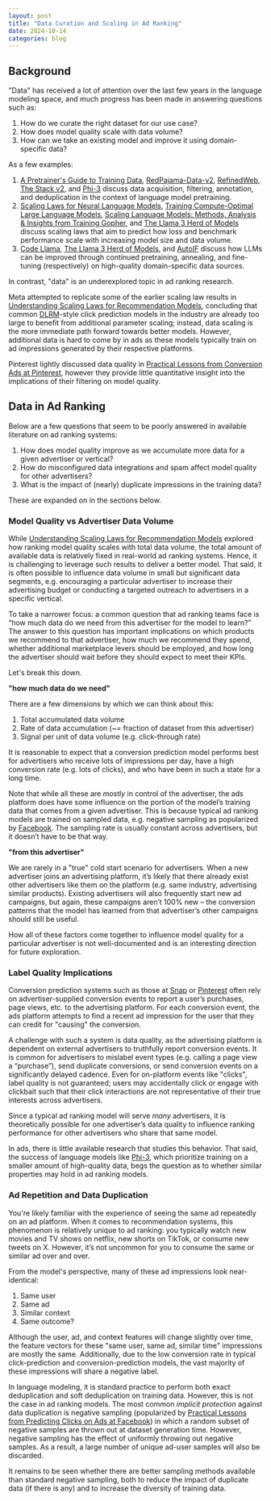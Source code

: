 ```yaml
---
layout: post
title: "Data Curation and Scaling in Ad Ranking"
date: 2024-10-14
categories: blog
---
```


## Background

"Data" has received a lot of attention over the last few years in the language modeling space, and much progress has been made in answering questions such as:
1. How do we curate the right dataset for our use case?
2. How does model quality scale with data volume?
3. How can we take an existing model and improve it using domain-specific data?

As a few examples:
1. [​​A Pretrainer's Guide to Training Data](https://arxiv.org/abs/2305.13169), [RedPajama-Data-v2](https://www.together.ai/blog/redpajama-data-v2), [RefinedWeb](https://arxiv.org/pdf/2306.01116), [The Stack v2](https://arxiv.org/pdf/2402.19173), and [Phi-3](https://arxiv.org/abs/2404.14219) discuss data acquisition, filtering, annotation, and deduplication in the context of language model pretraining.
2. [Scaling Laws for Neural Language Models](https://arxiv.org/abs/2001.08361), [Training Compute-Optimal Large Language Models](https://arxiv.org/abs/2203.15556), [Scaling Language Models: Methods, Analysis & Insights from Training Gopher](https://arxiv.org/abs/2112.11446), and [The Llama 3 Herd of Models](https://arxiv.org/abs/2407.21783) discuss scaling laws that aim to predict how loss and benchmark performance scale with increasing model size and data volume.
3. [Code Llama](https://arxiv.org/abs/2308.12950), [The Llama 3 Herd of Models](https://arxiv.org/abs/2407.21783), and [AutoIF](https://arxiv.org/abs/2406.13542) discuss how LLMs can be improved through continued pretraining, annealing, and fine-tuning (respectively) on high-quality domain-specific data sources.

In contrast, "data" is an underexplored topic in ad ranking research.

Meta attempted to replicate some of the earlier scaling law results in [Understanding Scaling Laws for Recommendation Models](https://arxiv.org/abs/2208.08489), concluding that common [DLRM](https://ai.meta.com/blog/dlrm-an-advanced-open-source-deep-learning-recommendation-model/)-style click prediction models in the industry are already too large to benefit from additional parameter scaling; instead, data scaling is the more immediate path forward towards better models. However, additional data is hard to come by in ads as these models typically train on ad impressions generated by their respective platforms.

Pinterest lightly discussed data quality in [Practical Lessons from Conversion Ads at Pinterest](https://aiconference.com/wp-content/uploads/2023/10/Aayush-Mudgal-Practical-Lessons-from-Conversion-Modeling-on-Pinterest-Ads_-AI-Conference_Aayush.pptx-1.pdf), however they provide little quantitative insight into the implications of their filtering on model quality.

## Data in Ad Ranking

Below are a few questions that seem to be poorly answered in available literature on ad ranking systems:
1. How does model quality improve as we accumulate more data for a given advertiser or vertical?
2. How do misconfigured data integrations and spam affect model quality for other advertisers?
3. What is the impact of (nearly) duplicate impressions in the training data?

These are expanded on in the sections below.

### Model Quality vs Advertiser Data Volume

While [Understanding Scaling Laws for Recommendation Models](https://arxiv.org/abs/2208.08489) explored how ranking model quality scales with total data volume, the total amount of available data is relatively fixed in real-world ad ranking systems. Hence, it is challenging to leverage such results to deliver a better model. That said, it is often possible to influence data volume in small but significant data segments, e.g. encouraging a particular advertiser to increase their advertising budget or conducting a targeted outreach to advertisers in a specific vertical.

To take a narrower focus: a common question that ad ranking teams face is “how much data do we need from this advertiser for the model to learn?” The answer to this question has important implications on which products we recommend to that advertiser, how much we recommend they spend, whether additional marketplace levers should be employed, and how long the advertiser should wait before they should expect to meet their KPIs.

Let's break this down.

**"how much data do we need"**

There are a few dimensions by which we can think about this:
1. Total accumulated data volume
2. Rate of data accumulation (~= fraction of dataset from this advertiser)
3. Signal per unit of data volume (e.g. click-through rate)

It is reasonable to expect that a conversion prediction model performs best for advertisers who receive lots of impressions per day, have a high conversion rate (e.g. lots of clicks), and who have been in such a state for a long time.

Note that while all these are _mostly_ in control of the advertiser, the ads platform does have some influence on the portion of the model’s training data that comes from a given advertiser. This is because typical ad ranking models are trained on sampled data, e.g. negative sampling as popularized by [Facebook](https://scontent-sjc3-1.xx.fbcdn.net/v/t39.8562-6/240842589_204052295113548_74168590424110542_n.pdf?_nc_cat=109&ccb=1-7&_nc_sid=e280be&_nc_ohc=erGPWmR0umkQ7kNvgEQOmTm&_nc_ht=scontent-sjc3-1.xx&_nc_gid=Aq-X5xEY5iIqUaDZ0-z7tnk&oh=00_AYBdVvt98FbeJPhI8dJxkf2H63Y4Dim77HBQ4eKHt5xGHA&oe=67134E8A). The sampling rate is usually constant across advertisers, but it doesn’t have to be that way.

**"from this advertiser"**

We are rarely in a "true" cold start scenario for advertisers. When a new advertiser joins an advertising platform, it’s likely that there already exist other advertisers like them on the platform (e.g. same industry, advertising similar products). Existing advertisers will also frequently start new ad campaigns, but again, these campaigns aren’t 100% new – the conversion patterns that the model has learned from that advertiser’s other campaigns should still be useful.

How all of these factors come together to influence model quality for a particular advertiser is not well-documented and is an interesting direction for future exploration.

### Label Quality Implications

Conversion prediction systems such as those at [Snap](https://eng.snap.com/machine-learning-snap-ad-ranking?lang=en-US) or [Pinterest](https://aiconference.com/wp-content/uploads/2023/10/Aayush-Mudgal-Practical-Lessons-from-Conversion-Modeling-on-Pinterest-Ads_-AI-Conference_Aayush.pptx-1.pdf) often rely on advertiser-supplied conversion events to report a user’s purchases, page views, etc. to the advertising platform. For each conversion event, the ads platform attempts to find a recent ad impression for the user that they can credit for "causing" the conversion.

A challenge with such a system is data quality, as the advertising platform is dependent on external advertisers to truthfully report conversion events. It is common for advertisers to mislabel event types (e.g. calling a page view a “purchase”), send duplicate conversions, or send conversion events on a significantly delayed cadence. Even for on-platform events like "clicks", label quality is not guaranteed; users may accidentally click or engage with clickbait such that their click interactions are not representative of their true interests across advertisers.

Since a typical ad ranking model will serve _many_ advertisers, it is theoretically possible for one advertiser’s data quality to influence ranking performance for other advertisers who share that same model.

In ads, there is little available research that studies this behavior. That said, the success of language models like [Phi-3](https://arxiv.org/abs/2404.14219), which prioritize training on a smaller amount of high-quality data, begs the question as to whether similar properties may hold in ad ranking models.

### Ad Repetition and Data Duplication

You're likely familiar with the experience of seeing the same ad repeatedly on an ad platform. When it comes to recommendation systems, this phenomenon is relatively unique to ad ranking: you typically watch new movies and TV shows on netflix, new shorts on TikTok, or consume new tweets on X. However, it’s not uncommon for you to consume the same or similar ad over and over.

From the model's perspective, many of these ad impressions look near-identical:
1. Same user
2. Same ad
3. Similar context
4. Same outcome?

Although the user, ad, and context features will change slightly over time, the feature vectors for these "same user, same ad, similar time" impressions are mostly the same. Additionally, due to the low conversion rate in typical click-prediction and conversion-prediction models, the vast majority of these impressions will share a negative label.

In language modeling, it is standard practice to perform both exact deduplication and soft deduplication on training data. However, this is not the case in ad ranking models. The most common _implicit protection_ against data duplication is negative sampling (popularized by [Practical Lessons from Predicting Clicks on Ads at Facebook](https://scontent-sjc3-1.xx.fbcdn.net/v/t39.8562-6/240842589_204052295113548_74168590424110542_n.pdf?_nc_cat=109&ccb=1-7&_nc_sid=e280be&_nc_ohc=erGPWmR0umkQ7kNvgEQOmTm&_nc_ht=scontent-sjc3-1.xx&_nc_gid=Aq-X5xEY5iIqUaDZ0-z7tnk&oh=00_AYBdVvt98FbeJPhI8dJxkf2H63Y4Dim77HBQ4eKHt5xGHA&oe=67134E8A)) in which a random subset of negative samples are thrown out at dataset generation time. However, negative sampling has the effect of uniformly throwing out negative samples. As a result, a large number of unique ad-user samples will also be discarded.

It remains to be seen whether there are better sampling methods available than standard negative sampling, both to reduce the impact of duplicate data (if there is any) and to increase the diversity of training data.